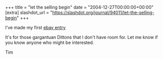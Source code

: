 +++
title = "let the selling begin"
date = "2004-12-27T00:00:00+00:00"
[extra]
slashdot_url = "https://slashdot.org/journal/94011/let-the-selling-begin"
+++

<p>I've made my first <a href="http://cgi.ebay.co.uk/ws/eBayISAPI.dll?ViewItem&amp;item=5740624016&amp;ssPageName=ADME:B:LC:UK:1">ebay entry</a></p>
<p>It's for those gargantuan Dittons that I don't have room for. Let me know if you know anyone who might be interested.</p>
<p>Tim</p>

